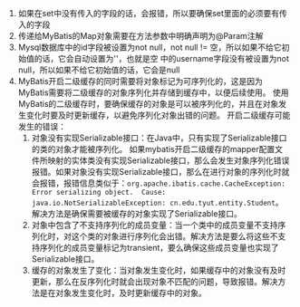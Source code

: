1. 如果在set中没有传入的字段的话，会报错，所以要确保set里面的必须要有传入的字段
2. 传递给MyBatis的Map对象需要在方法参数中明确声明为@Param注解
3. Mysql数据库中的id字段被设置为not null，not null != 空，所以如果不给它初始值的话，它会自动设置为''，也就是空 
             中的username字段没有被设置为not null，所以如果不给它初始值的话，它会是null
4. MyBatis开启二级缓存的同时需要将对象标记为可序列化的，这是因为MyBatis需要将二级缓存的对象序列化并存储到缓存中，以便后续使用。
   使用MyBatis的二级缓存时，要确保缓存的对象是可以被序列化的，并且在对象发生变化时要及时更新缓存，以避免序列化对象出错的问题。
   开启二级缓存可能发生的错误：
   1. 对象没有实现Serializable接口：在Java中，只有实现了Serializable接口的类的对象才能被序列化。
      如果mybatis开启二级缓存的mapper配置文件所映射的实体类没有实现Serializable接口，那么会发生对象序列化错误报错。如果对象没有实现Serializable接口，那么在进行对象的序列化时就会报错，报错信息类似于：`org.apache.ibatis.cache.CacheException: Error serializing object.  Cause: java.io.NotSerializableException: cn.edu.tyut.entity.Student`。解决方法是确保需要被缓存的对象实现了Serializable接口。
   2. 对象中包含了不支持序列化的成员变量：当一个类中的成员变量不支持序列化时，对这个类的对象进行序列化会出错。解决方法是要么将这些不支持序列化的成员变量标记为transient，要么确保这些成员变量也实现了Serializable接口。 
   3. 缓存的对象发生了变化：当对象发生变化时，如果缓存中的对象没有及时更新，那么在反序列化时就会出现对象不匹配的问题，导致报错。解决方法是在对象发生变化时，及时更新缓存中的对象。